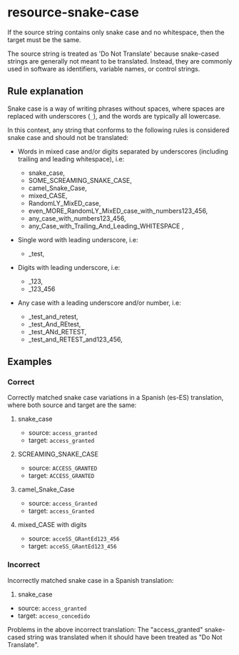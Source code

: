 # resource-snake-case

If the source string contains only snake case and no whitespace, then the target must be the same.

The source string is treated as 'Do Not Translate' because snake-cased strings are generally not meant to be translated.
Instead, they are commonly used in software as identifiers, variable names, or control strings.

## Rule explanation

Snake case is a way of writing phrases without spaces, where spaces are replaced with underscores (`_`), and the words
are typically all lowercase.

In this context, any string that conforms to the following rules is considered snake case and should not be translated:

* Words in mixed case and/or digits separated by underscores (including trailing and leading whitespace), i.e:
    * snake_case,
    * SOME_SCREAMING_SNAKE_CASE,
    * camel_Snake_Case,
    * mixed_CASE,
    * RandomLY_MixED_case,
    * even_MORE_RandomLY_MixED_case_with_numbers123_456,
    * any_case_with_numbers123_456,
    * any_Case_with_Trailing_And_Leading_WHITESPACE ,


* Single word with leading underscore, i.e:
    * _test,


* Digits with leading underscore, i.e:
    * _123,
    * _123_456


* Any case with a leading underscore and/or number, i.e:
    * _test_and_retest,
    * _test_And_REtest,
    * _test_ANd_RETEST,
    * _test_and_RETEST_and123_456,

## Examples

### Correct

Correctly matched snake case variations in a Spanish (es-ES) translation, where both source and target are the same:

1. snake_case
    - source: `access_granted`
    - target: `access_granted`

2. SCREAMING_SNAKE_CASE
    - source: `ACCESS_GRANTED`
    - target: `ACCESS_GRANTED`

3. camel_Snake_Case
    - source: `access_Granted`
    - target: `access_Granted`

4. mixed_CASE with digits
    - source: `acceSS_GRantEd123_456`
    - target: `acceSS_GRantEd123_456`

### Incorrect

Incorrectly matched snake case in a Spanish translation:

1. snake_case

- source: `access_granted`
- target: `acceso_concedido`

Problems in the above incorrect translation:
The "access_granted" snake-cased string was translated when it should have been treated as "Do Not Translate".
